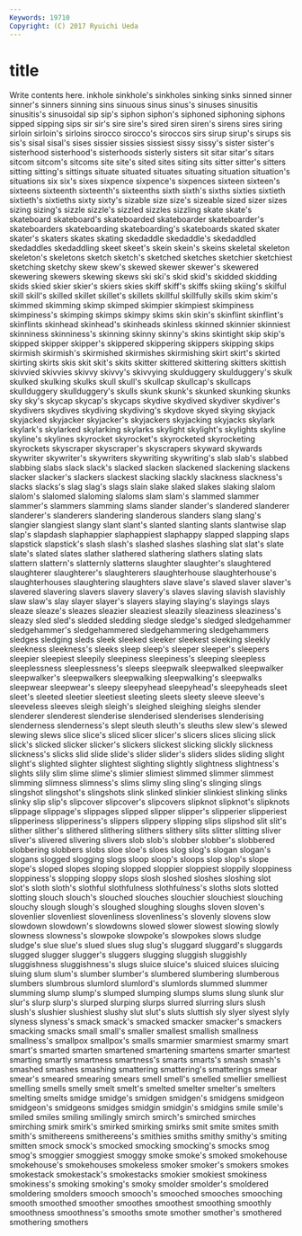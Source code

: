 ```yaml
---
Keywords: 19710 
Copyright: (C) 2017 Ryuichi Ueda
---
```


# title

Write contents here.
inkhole sinkhole's sinkholes sinking sinks sinned sinner
sinner's sinners sinning sins sinuous sinus sinus's sinuses sinusitis sinusitis's
sinusoidal sip sip's siphon siphon's siphoned siphoning siphons sipped sipping
sips sir sir's sire sire's sired siren siren's sirens sires
siring sirloin sirloin's sirloins sirocco sirocco's siroccos sirs sirup sirup's
sirups sis sis's sisal sisal's sises sissier sissies sissiest sissy
sissy's sister sister's sisterhood sisterhood's sisterhoods sisterly sisters sit sitar
sitar's sitars sitcom sitcom's sitcoms site site's sited sites siting
sits sitter sitter's sitters sitting sitting's sittings situate situated situates
situating situation situation's situations six six's sixes sixpence sixpence's sixpences
sixteen sixteen's sixteens sixteenth sixteenth's sixteenths sixth sixth's sixths sixties
sixtieth sixtieth's sixtieths sixty sixty's sizable size size's sizeable sized
sizer sizes sizing sizing's sizzle sizzle's sizzled sizzles sizzling skate
skate's skateboard skateboard's skateboarded skateboarder skateboarder's skateboarders skateboarding skateboarding's skateboards
skated skater skater's skaters skates skating skedaddle skedaddle's skedaddled skedaddles
skedaddling skeet skeet's skein skein's skeins skeletal skeleton skeleton's skeletons
sketch sketch's sketched sketches sketchier sketchiest sketching sketchy skew skew's
skewed skewer skewer's skewered skewering skewers skewing skews ski ski's
skid skid's skidded skidding skids skied skier skier's skiers skies
skiff skiff's skiffs skiing skiing's skilful skill skill's skilled skillet
skillet's skillets skillful skillfully skills skim skim's skimmed skimming skimp
skimped skimpier skimpiest skimpiness skimpiness's skimping skimps skimpy skims skin
skin's skinflint skinflint's skinflints skinhead skinhead's skinheads skinless skinned skinnier
skinniest skinniness skinniness's skinning skinny skinny's skins skintight skip skip's
skipped skipper skipper's skippered skippering skippers skipping skips skirmish skirmish's
skirmished skirmishes skirmishing skirt skirt's skirted skirting skirts skis skit
skit's skits skitter skittered skittering skitters skittish skivvied skivvies skivvy
skivvy's skivvying skulduggery skulduggery's skulk skulked skulking skulks skull skull's
skullcap skullcap's skullcaps skullduggery skullduggery's skulls skunk skunk's skunked skunking
skunks sky sky's skycap skycap's skycaps skydive skydived skydiver skydiver's
skydivers skydives skydiving skydiving's skydove skyed skying skyjack skyjacked skyjacker
skyjacker's skyjackers skyjacking skyjacks skylark skylark's skylarked skylarking skylarks skylight
skylight's skylights skyline skyline's skylines skyrocket skyrocket's skyrocketed skyrocketing skyrockets
skyscraper skyscraper's skyscrapers skyward skywards skywriter skywriter's skywriters skywriting skywriting's
slab slab's slabbed slabbing slabs slack slack's slacked slacken slackened
slackening slackens slacker slacker's slackers slackest slacking slackly slackness slackness's
slacks slacks's slag slag's slags slain slake slaked slakes slaking
slalom slalom's slalomed slaloming slaloms slam slam's slammed slammer slammer's
slammers slamming slams slander slander's slandered slanderer slanderer's slanderers slandering
slanderous slanders slang slang's slangier slangiest slangy slant slant's slanted
slanting slants slantwise slap slap's slapdash slaphappier slaphappiest slaphappy slapped
slapping slaps slapstick slapstick's slash slash's slashed slashes slashing slat
slat's slate slate's slated slates slather slathered slathering slathers slating
slats slattern slattern's slatternly slatterns slaughter slaughter's slaughtered slaughterer slaughterer's
slaughterers slaughterhouse slaughterhouse's slaughterhouses slaughtering slaughters slave slave's slaved slaver
slaver's slavered slavering slavers slavery slavery's slaves slaving slavish slavishly
slaw slaw's slay slayer slayer's slayers slaying slaying's slayings slays
sleaze sleaze's sleazes sleazier sleaziest sleazily sleaziness sleaziness's sleazy sled
sled's sledded sledding sledge sledge's sledged sledgehammer sledgehammer's sledgehammered sledgehammering
sledgehammers sledges sledging sleds sleek sleeked sleeker sleekest sleeking sleekly
sleekness sleekness's sleeks sleep sleep's sleeper sleeper's sleepers sleepier sleepiest
sleepily sleepiness sleepiness's sleeping sleepless sleeplessness sleeplessness's sleeps sleepwalk sleepwalked
sleepwalker sleepwalker's sleepwalkers sleepwalking sleepwalking's sleepwalks sleepwear sleepwear's sleepy sleepyhead
sleepyhead's sleepyheads sleet sleet's sleeted sleetier sleetiest sleeting sleets sleety
sleeve sleeve's sleeveless sleeves sleigh sleigh's sleighed sleighing sleighs slender
slenderer slenderest slenderise slenderised slenderises slenderising slenderness slenderness's slept sleuth
sleuth's sleuths slew slew's slewed slewing slews slice slice's sliced
slicer slicer's slicers slices slicing slick slick's slicked slicker slicker's
slickers slickest slicking slickly slickness slickness's slicks slid slide slide's
slider slider's sliders slides sliding slight slight's slighted slighter slightest
slighting slightly slightness slightness's slights slily slim slime slime's slimier
slimiest slimmed slimmer slimmest slimming slimness slimness's slims slimy sling
sling's slinging slings slingshot slingshot's slingshots slink slinked slinkier slinkiest
slinking slinks slinky slip slip's slipcover slipcover's slipcovers slipknot slipknot's
slipknots slippage slippage's slippages slipped slipper slipper's slipperier slipperiest slipperiness
slipperiness's slippers slippery slipping slips slipshod slit slit's slither slither's
slithered slithering slithers slithery slits slitter slitting sliver sliver's slivered
slivering slivers slob slob's slobber slobber's slobbered slobbering slobbers slobs
sloe sloe's sloes slog slog's slogan slogan's slogans slogged slogging
slogs sloop sloop's sloops slop slop's slope slope's sloped slopes
sloping slopped sloppier sloppiest sloppily sloppiness sloppiness's slopping sloppy slops
slosh sloshed sloshes sloshing slot slot's sloth sloth's slothful slothfulness
slothfulness's sloths slots slotted slotting slouch slouch's slouched slouches slouchier
slouchiest slouching slouchy slough slough's sloughed sloughing sloughs sloven sloven's
slovenlier slovenliest slovenliness slovenliness's slovenly slovens slow slowdown slowdown's slowdowns
slowed slower slowest slowing slowly slowness slowness's slowpoke slowpoke's slowpokes
slows sludge sludge's slue slue's slued slues slug slug's sluggard
sluggard's sluggards slugged slugger slugger's sluggers slugging sluggish sluggishly sluggishness
sluggishness's slugs sluice sluice's sluiced sluices sluicing sluing slum slum's
slumber slumber's slumbered slumbering slumberous slumbers slumbrous slumlord slumlord's slumlords
slummed slummer slumming slump slump's slumped slumping slumps slums slung
slunk slur slur's slurp slurp's slurped slurping slurps slurred slurring
slurs slush slush's slushier slushiest slushy slut slut's sluts sluttish
sly slyer slyest slyly slyness slyness's smack smack's smacked smacker
smacker's smackers smacking smacks small small's smaller smallest smallish smallness
smallness's smallpox smallpox's smalls smarmier smarmiest smarmy smart smart's smarted
smarten smartened smartening smartens smarter smartest smarting smartly smartness smartness's
smarts smarts's smash smash's smashed smashes smashing smattering smattering's smatterings
smear smear's smeared smearing smears smell smell's smelled smellier smelliest
smelling smells smelly smelt smelt's smelted smelter smelter's smelters smelting
smelts smidge smidge's smidgen smidgen's smidgens smidgeon smidgeon's smidgeons smidges
smidgin smidgin's smidgins smile smile's smiled smiles smiling smilingly smirch
smirch's smirched smirches smirching smirk smirk's smirked smirking smirks smit
smite smites smith smith's smithereens smithereens's smithies smiths smithy smithy's
smiting smitten smock smock's smocked smocking smocking's smocks smog smog's
smoggier smoggiest smoggy smoke smoke's smoked smokehouse smokehouse's smokehouses smokeless
smoker smoker's smokers smokes smokestack smokestack's smokestacks smokier smokiest smokiness
smokiness's smoking smoking's smoky smolder smolder's smoldered smoldering smolders smooch
smooch's smooched smooches smooching smooth smoothed smoother smoothes smoothest smoothing
smoothly smoothness smoothness's smooths smote smother smother's smothered smothering smothers
